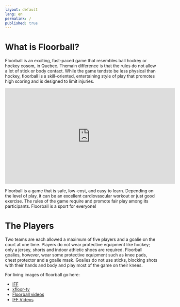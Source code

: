 ```yaml
---
layout: default
lang: en
permalink: /
published: true
---
```


# What is Floorball?

Floorball is an exciting, fast-paced game that resembles ball hockey or hockey
cosom, in Quebec. Themain difference is that the rules do not allow a lot of
stick or body contact. While the game tendsto be less physical than hockey,
floorball is a skill-oriented, entertaining style of play that promotes high
scoring and is designed to limit injuries.

<iframe width="560" height="315" src="http://www.youtube.com/embed/wuLlMzJps8I" frameborder="0" allowfullscreen></iframe>

Floorball is a game that is safe, low-cost, and easy to learn. Depending on
the level of play, it can be an excellent cardiovascular workout or just good
exercise. The rules of the game require and promote fair play among its
participants. Floorball is a sport for everyone!

# The Players

Two teams are each allowed a maximum of five players and a goalie on the court
at one time. Players do not wear protective equipment like hockey; only a
jersey, shorts and indoor athletic shoes are required. Floorball goalies,
however, wear some protective equipment such as knee pads, chest protector and
a goalie mask. Goalies do not use sticks, blocking shots with their hands and
body and play most of the game on their knees.

For living images of floorball go here:

* [IFF](http://www.floorball.org/)
* [xfloor-tv](http://www.xfloor.tv/)
* [Floorball videos](http://www.southernvipers.com/videos.htm)
* [IFF Videos](http://www.youtube.com/user/iffchannel)
